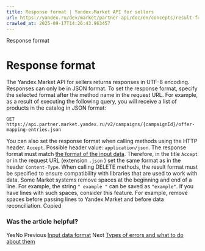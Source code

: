 ```yaml
---
title: Response format | Yandex.Market API for sellers
url: https://yandex.ru/dev/market/partner-api/doc/en/concepts/result-format
crawled_at: 2025-09-17T14:26:43.963457
---
```


Response format
# Response format
The Yandex.Market API for sellers returns responses in UTF-8 encoding. Responses can only be in JSON format.
To set the response format, specify the selected format after the method name in the request URL. For example, as a result of executing the following query, you will receive a list of products in the catalog in JSON format:
```
GET https://api.partner.market.yandex.ru/v2/campaigns/{campaignId}/offer-mapping-entries.json

```

You can also set the response format when calling methods using the HTTP header. `Accept`. Possible header value: `application/json`.
The response format must match [the format of the input data](https://yandex.ru/dev/market/partner-api/doc/en/concepts/en/concepts/input-format). Therefore, in the title `Accept` or in the request URL (extension `.json` ) set the same format as in the header `Content-Type`.
When calling DELETE methods, the result format must be specified to ensure compatibility with libraries that are used to work with data.
Some Market systems remove spaces at the beginning and end of a line.
For example, the string `" example "` can be saved as `"example"`.
If you have lines with such spaces, consider this feature. For example, remove spaces before passing lines to Yandex.Market and before data reconciliation.
Copied
### Was the article helpful?
YesNo
Previous
[Input data format](https://yandex.ru/dev/market/partner-api/doc/en/concepts/en/concepts/input-format)
Next
[Types of errors and what to do about them](https://yandex.ru/dev/market/partner-api/doc/en/concepts/en/concepts/error-codes)
